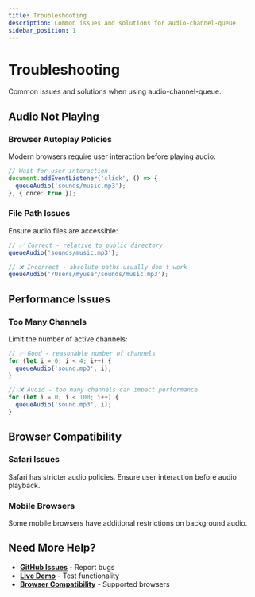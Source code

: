 ```yaml
---
title: Troubleshooting
description: Common issues and solutions for audio-channel-queue
sidebar_position: 1
---
```


# Troubleshooting

Common issues and solutions when using audio-channel-queue.

## Audio Not Playing

### Browser Autoplay Policies
Modern browsers require user interaction before playing audio:

```typescript
// Wait for user interaction
document.addEventListener('click', () => {
  queueAudio('sounds/music.mp3');
}, { once: true });
```

### File Path Issues
Ensure audio files are accessible:

```typescript
// ✅ Correct - relative to public directory
queueAudio('sounds/music.mp3');

// ❌ Incorrect - absolute paths usually don't work
queueAudio('/Users/myuser/sounds/music.mp3');
```

## Performance Issues

### Too Many Channels
Limit the number of active channels:

```typescript
// ✅ Good - reasonable number of channels
for (let i = 0; i < 4; i++) {
  queueAudio('sound.mp3', i);
}

// ❌ Avoid - too many channels can impact performance
for (let i = 0; i < 100; i++) {
  queueAudio('sound.mp3', i);
}
```

## Browser Compatibility

### Safari Issues
Safari has stricter audio policies. Ensure user interaction before audio playback.

### Mobile Browsers
Some mobile browsers have additional restrictions on background audio.

## Need More Help?

- **[GitHub Issues](https://github.com/tonycarpenter21/audio-channel-queue/issues)** - Report bugs
- **[Live Demo](https://tonycarpenter21.github.io/audio-queue-demo/)** - Test functionality
- **[Browser Compatibility](../getting-started/browser-compatibility)** - Supported browsers 